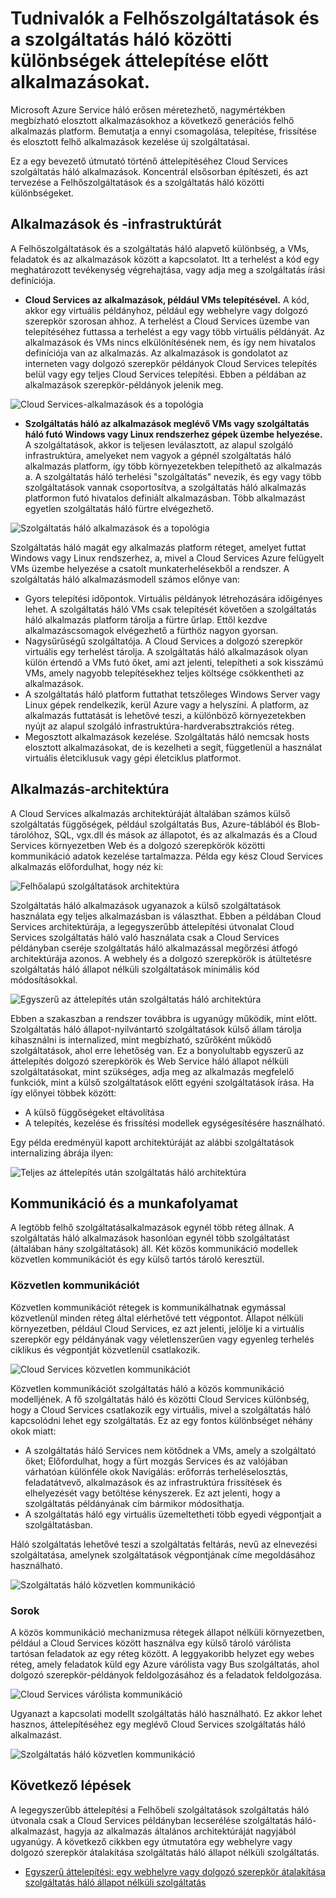 <properties
   pageTitle="Eltérések a Felhőszolgáltatások és a szolgáltatás háló |} Microsoft Azure"
   description="Való áttelepítés elrendezését Cloud Services szolgáltatás háló alkalmazások."
   services="service-fabric"
   documentationCenter=".net"
   authors="vturecek"
   manager="timlt"
   editor=""/>

<tags
   ms.service="service-fabric"
   ms.devlang="dotNet"
   ms.topic="article"
   ms.tgt_pltfrm="NA"
   ms.workload="NA"
   ms.date="10/19/2016"
   ms.author="vturecek"/>

# <a name="learn-about-the-differences-between-cloud-services-and-service-fabric-before-migrating-applications"></a>Tudnivalók a Felhőszolgáltatások és a szolgáltatás háló közötti különbségek áttelepítése előtt alkalmazásokat.
Microsoft Azure Service háló erősen méretezhető, nagymértékben megbízható elosztott alkalmazásokhoz a következő generációs felhő alkalmazás platform. Bemutatja a ennyi csomagolása, telepítése, frissítése és elosztott felhő alkalmazások kezelése új szolgáltatásai. 

Ez a egy bevezető útmutató történő áttelepítéséhez Cloud Services szolgáltatás háló alkalmazások. Koncentrál elsősorban építészeti, és azt tervezése a Felhőszolgáltatások és a szolgáltatás háló közötti különbségeket.
 
## <a name="applications-and-infrastructure"></a>Alkalmazások és -infrastruktúrát

A Felhőszolgáltatások és a szolgáltatás háló alapvető különbség, a VMs, feladatok és az alkalmazások között a kapcsolatot. Itt a terhelést a kód egy meghatározott tevékenység végrehajtása, vagy adja meg a szolgáltatás írási definíciója.
 
 - **Cloud Services az alkalmazások, például VMs telepítésével.** A kód, akkor egy virtuális példányhoz, például egy webhelyre vagy dolgozó szerepkör szorosan ahhoz. A terhelést a Cloud Services üzembe van telepítéséhez futtassa a terhelést a egy vagy több virtuális példányát. Az alkalmazások és VMs nincs elkülönítésének nem, és így nem hivatalos definíciója van az alkalmazás. Az alkalmazások is gondolatot az interneten vagy dolgozó szerepkör példányok Cloud Services telepítés belül vagy egy teljes Cloud Services telepítési. Ebben a példában az alkalmazások szerepkör-példányok jelenik meg.
 
![Cloud Services-alkalmazások és a topológia][1]

 - **Szolgáltatás háló az alkalmazások meglévő VMs vagy szolgáltatás háló futó Windows vagy Linux rendszerhez gépek üzembe helyezése.** A szolgáltatások, akkor is teljesen leválasztott, az alapul szolgáló infrastruktúra, amelyeket nem vagyok a gépnél szolgáltatás háló alkalmazás platform, így több környezetekben telepíthető az alkalmazás a. A szolgáltatás háló terhelési "szolgáltatás" nevezik, és egy vagy több szolgáltatások vannak csoportosítva, a szolgáltatás háló alkalmazás platformon futó hivatalos definiált alkalmazásban. Több alkalmazást egyetlen szolgáltatás háló fürtre elvégezhető.
 
![Szolgáltatás háló alkalmazások és a topológia][2]
 
Szolgáltatás háló magát egy alkalmazás platform réteget, amelyet futtat Windows vagy Linux rendszerhez, a, mivel a Cloud Services Azure felügyelt VMs üzembe helyezése a csatolt munkaterhelésekből a rendszer.
A szolgáltatás háló alkalmazásmodell számos előnye van:

 - Gyors telepítési időpontok. Virtuális példányok létrehozására időigényes lehet. A szolgáltatás háló VMs csak telepítését követően a szolgáltatás háló alkalmazás platform tárolja a fürtre űrlap. Ettől kezdve alkalmazáscsomagok elvégezhető a fürthöz nagyon gyorsan.
 - Nagysűrűségű szolgáltatója. A Cloud Services a dolgozó szerepkör virtuális egy terhelést tárolja. A szolgáltatás háló alkalmazások olyan külön értendő a VMs futó őket, ami azt jelenti, telepítheti a sok kisszámú VMs, amely nagyobb telepítésekhez teljes költsége csökkentheti az alkalmazások.
 - A szolgáltatás háló platform futtathat tetszőleges Windows Server vagy Linux gépek rendelkezik, kerül Azure vagy a helyszíni. A platform, az alkalmazás futtatását is lehetővé teszi, a különböző környezetekben nyújt az alapul szolgáló infrastruktúra-hardverabsztrakciós réteg. 
 - Megosztott alkalmazások kezelése. Szolgáltatás háló nemcsak hosts elosztott alkalmazásokat, de is kezelheti a segít, függetlenül a használat virtuális életciklusuk vagy gépi életciklus platformot.

## <a name="application-architecture"></a>Alkalmazás-architektúra

A Cloud Services alkalmazás architektúráját általában számos külső szolgáltatás függőségek, például szolgáltatás Bus, Azure-táblából és Blob-tárolóhoz, SQL, vgx.dll és mások az állapotot, és az alkalmazás és a Cloud Services környezetben Web és a dolgozó szerepkörök közötti kommunikáció adatok kezelése tartalmazza. Példa egy kész Cloud Services alkalmazás előfordulhat, hogy néz ki:  

![Felhőalapú szolgáltatások architektúra][9]

Szolgáltatás háló alkalmazások ugyanazok a külső szolgáltatások használata egy teljes alkalmazásban is választhat. Ebben a példában Cloud Services architektúrája, a legegyszerűbb áttelepítési útvonalat Cloud Services szolgáltatás háló való használata csak a Cloud Services példányban cseréje szolgáltatás háló alkalmazással megőrzési átfogó architektúrája azonos. A webhely és a dolgozó szerepkörök is átültetésre szolgáltatás háló állapot nélküli szolgáltatások minimális kód módosításokkal.

![Egyszerű az áttelepítés után szolgáltatás háló architektúra][10]

Ebben a szakaszban a rendszer továbbra is ugyanúgy működik, mint előtt. Szolgáltatás háló állapot-nyilvántartó szolgáltatások külső állam tárolja kihasználni is internalized, mint megbízható, szűrőként működő szolgáltatások, ahol erre lehetőség van. Ez a bonyolultabb egyszerű az áttelepítés dolgozó szerepkörök és Web Service háló állapot nélküli szolgáltatásokat, mint szükséges, adja meg az alkalmazás megfelelő funkciók, mint a külső szolgáltatások előtt egyéni szolgáltatások írása. Ha így előnyei többek között: 

 - A külső függőségeket eltávolítása 
 - A telepítés, kezelése és frissítési modellek egységesítésére használható. 
 
Egy példa eredményül kapott architektúráját az alábbi szolgáltatások internalizing ábrája ilyen:

![Teljes az áttelepítés után szolgáltatás háló architektúra][11]

## <a name="communication-and-workflow"></a>Kommunikáció és a munkafolyamat

A legtöbb felhő szolgáltatásalkalmazások egynél több réteg állnak. A szolgáltatás háló alkalmazások hasonlóan egynél több szolgáltatást (általában hány szolgáltatások) áll. Két közös kommunikáció modellek közvetlen kommunikációt és egy külső tartós tároló keresztül.

### <a name="direct-communication"></a>Közvetlen kommunikációt

Közvetlen kommunikációt rétegek is kommunikálhatnak egymással közvetlenül minden réteg által elérhetővé tett végpontot. Állapot nélküli környezetben, például Cloud Services, ez azt jelenti, jelölje ki a virtuális szerepkör egy példányának vagy véletlenszerűen vagy egyenleg terhelés ciklikus és végpontját közvetlenül csatlakozik.

![Cloud Services közvetlen kommunikációt][5]

 Közvetlen kommunikációt szolgáltatás háló a közös kommunikáció modelljének. A fő szolgáltatás háló és közötti Cloud Services különbség, hogy a Cloud Services csatlakozik egy virtuális, mivel a szolgáltatás háló kapcsolódni lehet egy szolgáltatás. Ez az egy fontos különbséget néhány okok miatt:

 - A szolgáltatás háló Services nem kötődnek a VMs, amely a szolgáltató őket; Előfordulhat, hogy a fürt mozgás Services és az valójában várhatóan különféle okok Navigálás: erőforrás terheléselosztás, feladatátvevő, alkalmazások és az infrastruktúra frissítések és elhelyezését vagy betöltése kényszerek. Ez azt jelenti, hogy a szolgáltatás példányának cím bármikor módosíthatja. 
 - A szolgáltatás háló egy virtuális üzemeltetheti több egyedi végpontjait a szolgáltatásban.

Háló szolgáltatás lehetővé teszi a szolgáltatás feltárás, nevű az elnevezési szolgáltatása, amelynek szolgáltatások végpontjának címe megoldásához használható. 

![Szolgáltatás háló közvetlen kommunikáció][6]

### <a name="queues"></a>Sorok

A közös kommunikáció mechanizmusa rétegek állapot nélküli környezetben, például a Cloud Services között használva egy külső tároló várólista tartósan feladatok az egy réteg között. A leggyakoribb helyzet egy webes réteg, amely feladatok küld egy Azure várólista vagy Bus szolgáltatás, ahol dolgozó szerepkör-példányok feldolgozásához és a feladatok feldolgozása.

![Cloud Services várólista kommunikáció][7]

Ugyanazt a kapcsolati modellt szolgáltatás háló használható. Ez akkor lehet hasznos, áttelepítéséhez egy meglévő Cloud Services szolgáltatás háló alkalmazást. 

![Szolgáltatás háló közvetlen kommunikáció][8]
 
## <a name="next-steps"></a>Következő lépések

A legegyszerűbb áttelepítési a Felhőbeli szolgáltatások szolgáltatás háló útvonala csak a Cloud Services példányban lecserélése szolgáltatás háló-alkalmazást, hagyja az alkalmazás általános architektúráját nagyjából ugyanúgy. A következő cikkben egy útmutatóra egy webhelyre vagy dolgozó szerepkör átalakítása szolgáltatás háló állapot nélküli szolgáltatás.

 - [Egyszerű áttelepítési: egy webhelyre vagy dolgozó szerepkör átalakítása szolgáltatás háló állapot nélküli szolgáltatás](./service-fabric-cloud-services-migration-worker-role-stateless-service.md)

<!--Image references-->
[1]: ./media/service-fabric-cloud-services-migration-differences/topology-cloud-services.png
[2]: ./media/service-fabric-cloud-services-migration-differences/topology-service-fabric.png
[5]: ./media/service-fabric-cloud-services-migration-differences/cloud-service-communication-direct.png
[6]: ./media/service-fabric-cloud-services-migration-differences/service-fabric-communication-direct.png
[7]: ./media/service-fabric-cloud-services-migration-differences/cloud-service-communication-queues.png
[8]: ./media/service-fabric-cloud-services-migration-differences/service-fabric-communication-queues.png
[9]: ./media/service-fabric-cloud-services-migration-differences/cloud-services-architecture.png
[10]: ./media/service-fabric-cloud-services-migration-differences/service-fabric-architecture-simple.png
[11]: ./media/service-fabric-cloud-services-migration-differences/service-fabric-architecture-full.png
